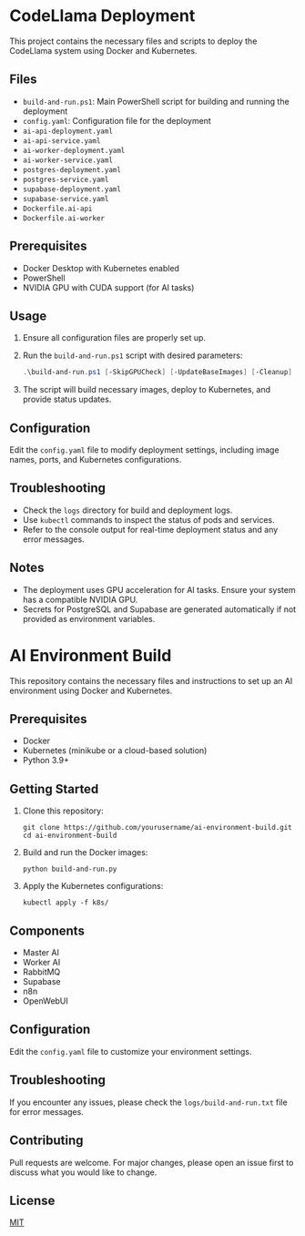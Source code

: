 # CodeLlama Deployment

This project contains the necessary files and scripts to deploy the CodeLlama system using Docker and Kubernetes.

## Files

- `build-and-run.ps1`: Main PowerShell script for building and running the deployment
- `config.yaml`: Configuration file for the deployment
- `ai-api-deployment.yaml`
- `ai-api-service.yaml`
- `ai-worker-deployment.yaml`
- `ai-worker-service.yaml`
- `postgres-deployment.yaml`
- `postgres-service.yaml`
- `supabase-deployment.yaml`
- `supabase-service.yaml`
- `Dockerfile.ai-api`
- `Dockerfile.ai-worker`

## Prerequisites

- Docker Desktop with Kubernetes enabled
- PowerShell
- NVIDIA GPU with CUDA support (for AI tasks)

## Usage

1. Ensure all configuration files are properly set up.
2. Run the `build-and-run.ps1` script with desired parameters:

   ```powershell
   .\build-and-run.ps1 [-SkipGPUCheck] [-UpdateBaseImages] [-Cleanup] [-RebuildImages]
   ```

3. The script will build necessary images, deploy to Kubernetes, and provide status updates.

## Configuration

Edit the `config.yaml` file to modify deployment settings, including image names, ports, and Kubernetes configurations.

## Troubleshooting

- Check the `logs` directory for build and deployment logs.
- Use `kubectl` commands to inspect the status of pods and services.
- Refer to the console output for real-time deployment status and any error messages.

## Notes

- The deployment uses GPU acceleration for AI tasks. Ensure your system has a compatible NVIDIA GPU.
- Secrets for PostgreSQL and Supabase are generated automatically if not provided as environment variables.
# AI Environment Build

This repository contains the necessary files and instructions to set up an AI environment using Docker and Kubernetes.

## Prerequisites

- Docker
- Kubernetes (minikube or a cloud-based solution)
- Python 3.9+

## Getting Started

1. Clone this repository:
   ```
   git clone https://github.com/yourusername/ai-environment-build.git
   cd ai-environment-build
   ```

2. Build and run the Docker images:
   ```
   python build-and-run.py
   ```

3. Apply the Kubernetes configurations:
   ```
   kubectl apply -f k8s/
   ```

## Components

- Master AI
- Worker AI
- RabbitMQ
- Supabase
- n8n
- OpenWebUI

## Configuration

Edit the `config.yaml` file to customize your environment settings.

## Troubleshooting

If you encounter any issues, please check the `logs/build-and-run.txt` file for error messages.

## Contributing

Pull requests are welcome. For major changes, please open an issue first to discuss what you would like to change.

## License

[MIT](https://choosealicense.com/licenses/mit/)
